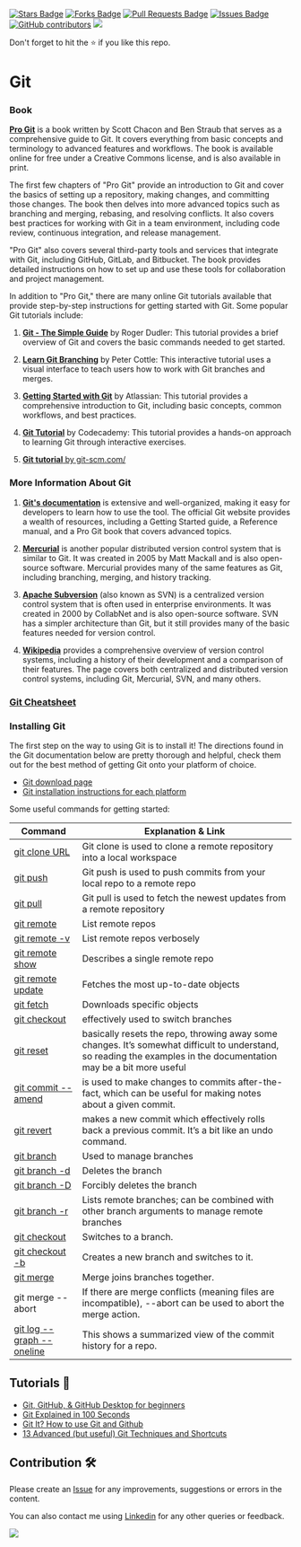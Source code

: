 <a href="https://github.com/drshahizan/learn-github/stargazers"><img src="https://img.shields.io/github/stars/drshahizan/learn-github" alt="Stars Badge"/></a>
<a href="https://github.com/drshahizan/learn-github/network/members"><img src="https://img.shields.io/github/forks/drshahizan/learn-github" alt="Forks Badge"/></a>
<a href="https://github.com/drshahizan/learn-github/pulls"><img src="https://img.shields.io/github/issues-pr/drshahizan/learn-github" alt="Pull Requests Badge"/></a>
<a href="https://github.com/drshahizan/learn-github/issues"><img src="https://img.shields.io/github/issues/drshahizan/learn-github" alt="Issues Badge"/></a>
<a href="https://github.com/drshahizan/learn-github/graphs/contributors"><img alt="GitHub contributors" src="https://img.shields.io/github/contributors/drshahizan/learn-github?color=2b9348"></a>
![](https://visitor-badge.glitch.me/badge?page_id=drshahizan/learn-cloud)

Don't forget to hit the :star: if you like this repo.

# Git

### Book

[**Pro Git**](https://git-scm.com/book/en/v2) is a book written by Scott Chacon and Ben Straub that serves as a comprehensive guide to Git. It covers everything from basic concepts and terminology to advanced features and workflows. The book is available online for free under a Creative Commons license, and is also available in print.

The first few chapters of "Pro Git" provide an introduction to Git and cover the basics of setting up a repository, making changes, and committing those changes. The book then delves into more advanced topics such as branching and merging, rebasing, and resolving conflicts. It also covers best practices for working with Git in a team environment, including code review, continuous integration, and release management.

"Pro Git" also covers several third-party tools and services that integrate with Git, including GitHub, GitLab, and Bitbucket. The book provides detailed instructions on how to set up and use these tools for collaboration and project management.

In addition to "Pro Git," there are many online Git tutorials available that provide step-by-step instructions for getting started with Git. Some popular Git tutorials include:

1. [**Git - The Simple Guide**](https://rogerdudler.github.io/git-guide/) by Roger Dudler: This tutorial provides a brief overview of Git and covers the basic commands needed to get started.

2. [**Learn Git Branching**](https://learngitbranching.js.org/) by Peter Cottle: This interactive tutorial uses a visual interface to teach users how to work with Git branches and merges.

3. [**Getting Started with Git**](https://www.atlassian.com/git) by Atlassian: This tutorial provides a comprehensive introduction to Git, including basic concepts, common workflows, and best practices.

4. [**Git Tutorial**](https://www.codecademy.com/resources/docs/git) by Codecademy: This tutorial provides a hands-on approach to learning Git through interactive exercises.

5. [**Git tutorial** by git-scm.com/](https://git-scm.com/docs/gittutorial)

### More Information About Git
1. [**Git's documentation**](https://git-scm.com/doc) is extensive and well-organized, making it easy for developers to learn how to use the tool. The official Git website provides a wealth of resources, including a Getting Started guide, a Reference manual, and a Pro Git book that covers advanced topics.

2. [**Mercurial**](https://www.mercurial-scm.org) is another popular distributed version control system that is similar to Git. It was created in 2005 by Matt Mackall and is also open-source software. Mercurial provides many of the same features as Git, including branching, merging, and history tracking.

3. [**Apache Subversion**](https://subversion.apache.org) (also known as SVN) is a centralized version control system that is often used in enterprise environments. It was created in 2000 by CollabNet and is also open-source software. SVN has a simpler architecture than Git, but it still provides many of the basic features needed for version control.

4. [**Wikipedia**](https://en.wikipedia.org/wiki/Version_control) provides a comprehensive overview of version control systems, including a history of their development and a comparison of their features. The page covers both centralized and distributed version control systems, including Git, Mercurial, SVN, and many others.

### [Git Cheatsheet](https://github.com/drshahizan/learn-github/blob/main/git-cheatsheet.md)

### Installing Git
The first step on the way to using Git is to install it! The directions found in the Git documentation below are pretty thorough and helpful, check them out for the best method of getting Git onto your platform of choice.
- [Git download page](https://git-scm.com/downloads)
- [Git installation instructions for each platform](https://git-scm.com/book/en/v2/Getting-Started-Installing-Git)

Some useful commands for getting started:

| Command | Explanation & Link |
| ----- | ----- | 
| [git clone URL](https://git-scm.com/docs/git-clone) | Git clone is used to clone a remote repository into a local workspace |
| [git push](https://git-scm.com/docs/git-push) | Git push is used to push commits from your local repo to a remote repo |
| [git pull](https://git-scm.com/docs/git-pull) | Git pull is used to fetch the newest updates from a remote repository |
| [git remote](https://git-scm.com/docs/git-remote) | List remote repos |
| [git remote -v](https://git-scm.com/docs/git-remote#Documentation/git-remote.txt-emshowem) | List remote repos verbosely |
| [git remote show <name>](https://git-scm.com/docs/git-remote#Documentation/git-remote.txt-emshowem) | Describes a single remote repo |
| [git remote update](https://git-scm.com/docs/git-remote#Documentation/git-remote.txt-emupdateem) | Fetches the most up-to-date objects |
| [git fetch](https://git-scm.com/docs/git-fetch) | Downloads specific objects |
| [git checkout](https://git-scm.com/docs/git-checkout)| effectively used to switch branches |
| [git reset](https://git-scm.com/docs/git-reset#_examples)| basically resets the repo, throwing away some changes. It’s somewhat difficult to understand, so reading the examples in the documentation may be a bit more useful|
| [git commit --amend](https://git-scm.com/docs/git-commit#Documentation/git-commit.txt---amend)| is used to make changes to commits after-the-fact, which can be useful for making notes about a given commit.|
| [git revert](https://git-scm.com/docs/git-revert)| makes a new commit which effectively rolls back a previous commit. It’s a bit like an undo command.|
| [git branch](https://git-scm.com/docs/git-branch) | Used to manage branches |
| [git branch -d <name>](https://git-scm.com/docs/git-branch#Documentation/git-branch.txt--D) | Deletes the branch |
| [git branch -D <name>](https://git-scm.com/docs/git-branch#Documentation/git-branch.txt--D) | Forcibly deletes the branch |
| [git branch -r](https://git-scm.com/docs/git-branch#Documentation/git-branch.txt--r) | Lists remote branches; can be combined with other branch arguments to manage remote branches |
| [git checkout <branch>](https://git-scm.com/docs/git-checkout) | Switches to a branch. |
| [git checkout -b <branch>](https://git-scm.com/docs/git-checkout#Documentation/git-checkout.txt--bltnewbranchgt) |Creates a new branch and switches to it. |
| [git merge <branch>](https://git-scm.com/docs/git-merge) | Merge joins branches together. |
| git merge --abort | If there are merge conflicts (meaning files are incompatible), --abort can be used to abort the merge action. |
| [git log --graph --oneline](https://git-scm.com/book/en/v2/Git-Basics-Viewing-the-Commit-History) | This shows a summarized view of the commit history for a repo. |

## Tutorials 🎥
- [Git, GitHub, & GitHub Desktop for beginners](https://youtu.be/8Dd7KRpKeaE)
- [Git Explained in 100 Seconds](https://youtu.be/hwP7WQkmECE)
- [Git It? How to use Git and Github](https://youtu.be/HkdAHXoRtos)
- [13 Advanced (but useful) Git Techniques and Shortcuts](https://youtu.be/ecK3EnyGD8o)

## Contribution 🛠️
Please create an [Issue](https://github.com/drshahizan/learn-github/issues) for any improvements, suggestions or errors in the content.

You can also contact me using [Linkedin](https://www.linkedin.com/in/drshahizan/) for any other queries or feedback.

![](https://visitor-badge.glitch.me/badge?page_id=drshahizan)


